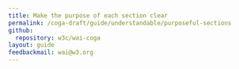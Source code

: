 ```yaml
---
title: Make the purpose of each section clear
permalink: /coga-draft/guide/understandable/purposeful-sections
github:
  repository: w3c/wai-coga
layout: guide
feedbackmail: wai@w3.org
---
```

